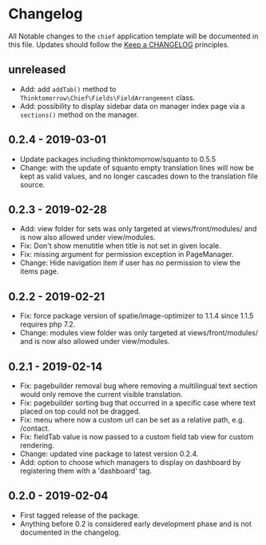 # Changelog
All Notable changes to the `chief` application template will be documented in this file. Updates should follow the [Keep a CHANGELOG](http://keepachangelog.com/) principles.

## unreleased
- Add: add `addTab()` method to `Thinktomorrow\Chief\Fields\FieldArrangement` class.
- Add: possibility to display sidebar data on manager index page via a `sections()` method on the manager.

## 0.2.4 - 2019-03-01
- Update packages including thinktomorrow/squanto to 0.5.5
- Change: with the update of squanto empty translation lines will now be kept as valid values, and no longer cascades down to the translation file source.

## 0.2.3 - 2019-02-28
- Add: view folder for sets was only targeted at views/front/modules/ and is now also allowed under view/modules.
- Fix: Don't show menutitle when title is not set in given locale.
- Fix: missing argument for permission exception in PageManager.
- Change: Hide navigation item if user has no permission to view the items page.

## 0.2.2 - 2019-02-21
- Fix: force package version of spatie/image-optimizer to 1.1.4 since 1.1.5 requires php 7.2.
- Change: modules view folder was only targeted at views/front/modules/ and is now also allowed under view/modules.

## 0.2.1 - 2019-02-14
- Fix: pagebuilder removal bug where removing a multilingual text section would only remove the current visible translation.
- Fix: pagebuilder sorting bug that occurred in a specific case where text placed on top could not be dragged.
- Fix: menu where now a custom url can be set as a relative path, e.g. /contact.
- Fix: fieldTab value is now passed to a custom field tab view for custom rendering.
- Change: updated vine package to latest version 0.2.4.   
- Add: option to choose which managers to display on dashboard by registering them with a 'dashboard' tag.

## 0.2.0 - 2019-02-04
- First tagged release of the package.
- Anything before 0.2 is considered early development phase and is not documented in the changelog.
